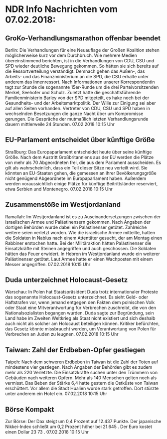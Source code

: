 # NDR Info Nachrichten vom 07.02.2018:


## GroKo-Verhandlungsmarathon offenbar beendet
Berlin: Die Verhandlungen für eine Neuauflage der Großen Koalition stehen möglicherweise kurz vor dem Durchbruch. Wie mehrere Medien übereinstimmend berichten, ist in die Verhandlungen von CDU, CSU und SPD wieder deutliche Bewegung gekommen. So hätten sie sich bereits auf die Ressortverteilung verständigt. Demnach gehen das Außen-, das Arbeits- und das Finanzministerium an die SPD, die CSU erhalte unter anderem das Innenressort. Nach Informationen unserer Korrespondentin tagt zur Stunde die sogenannte 15er-Runde um die drei Parteivorsitzenden Merkel, Seehofer und Schulz. Zuletzt hatte die geschäftsführende Familienministerin Barley von der SPD mitgeteilt, es hake noch bei der Gesundheits- und der Arbeitsmarktpolitik. Der Wille zur Einigung sei aber auf allen Seiten vorhanden. Vertreter von CDU, CSU und SPD haben in wechselnden Besetzungen die ganze Nacht über um Kompromisse gerungen. Die Gespräche der mutmaßlich letzten Verhandlungsrunde dauern mittlerweile 24 Stunden. 07.02.2018 10:15 Uhr 

## EU-Parlament entscheidet über künftige Größe
Straßburg: Das Europaparlament entscheidet heute über seine künftige Größe. Nach dem Austritt Großbritanniens aus der EU werden die Plätze von mehr als 70 Abgeordneten frei, die aus dem Parlament ausscheiden. Es gilt als wahrscheinlich, dass ein Teil dieser Sitze neu verteilt wird. Sie könnten an EU-Staaten gehen, die gemessen an ihrer Bevölkerungsgröße nicht genügend Abgeordnete im Europaparlament haben. Außerdem werden voraussichtlich einige Plätze für künftige Beitrittsländer reserviert, etwa Serbien und Montenegro. 07.02.2018 10:15 Uhr 

## Zusammenstöße im Westjordanland
Ramallah: Im Westjordanland ist es zu Auseinandersetzungen zwischen der israelischen Armee und Palästinensern gekommen. Nach Angaben der dortigen Behörden wurde dabei ein Palästinenser getötet. Zahlreiche weitere seien verletzt worden. Wie die israelische Armee mitteilte, hatten die Soldaten in Nablus nach einem Attentäter gesucht, der am Montag einen Rabbiner erstochen hatte. Bei der Militäraktion hätten Palästinenser die Einsatzkräfte mit Steinen angegriffen und auch geschossen. Die Soldaten hätten das Feuer erwidert. In Hebron im Westjordanland wurde ein weiterer Palästinenser getötet. Laut Armee hatte er einen Wachposten mit einem Messer angegriffen. 07.02.2018 10:15 Uhr 

## Duda unterzeichnet Holocaust-Gesetz
Warschau: In Polen hat Staatspräsident Duda trotz internationaler Proteste das sogenannte Holocaust-Gesetz unterzeichnet. Es sieht Geld- oder Haftstrafen vor, wenn jemand entgegen den Fakten dem polnischen Volk oder Staat eine Mitverantwortung für Verbrechen zuschreibt, die von den Nationalsozialisten begangen wurden. Duda sagte zur Begründung, sein Land habe im Zweiten Weltkrieg als Staat nicht existiert und sich deshalb auch nicht als solcher am Holocaust beteiligen können. Kritiker befürchten, das Gesetz könnte missbraucht werden, um Verantwortung von Polen für Verbrechen an Juden zu leugnen. 07.02.2018 10:15 Uhr 

## Taiwan: Zahl der Erdbeben-Opfer gestiegen
Taipeh: Nach dem schweren Erdbeben in Taiwan ist die Zahl der Toten auf mindestens vier gestiegen. Nach Angaben der Behörden gibt es zudem mehr als 220 Verletzte. Die Einsatzkräfte suchen unter den Trümmern von Gebäuden nach weiteren Opfern. Mehr als 140 Menschen gelten noch als vermisst. Das Beben der Stärke 6,4 hatte gestern die Ostküste von Taiwan erschüttert. Vor allem die Stadt Hualien wurde stark getroffen. Dort stürzte unter anderem ein Hotel ein. 07.02.2018 10:15 Uhr 

## Börse Kompakt
Zur Börse: Der Dax steigt um  0,4  Prozent auf  12.437  Punkte. Der japanische Nikkei-Index schließt um  0,2  Prozent höher bei  21.645 . Der Euro kostet einen Dollar  23 73 . 07.02.2018 10:15 Uhr 

